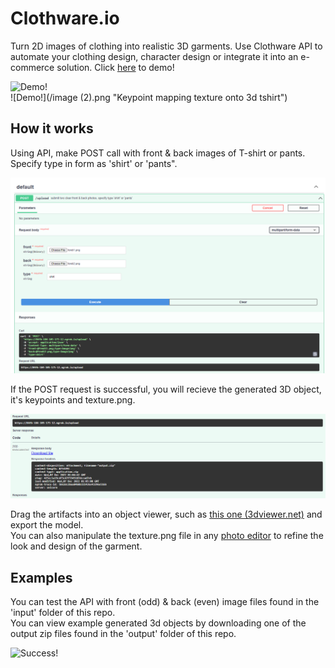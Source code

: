 # Clothware.io
Turn 2D images of clothing into realistic 3D garments. Use Clothware API to automate your clothing design, character design or integrate it into an e-commerce solution. Click [here](https://84fb-184-105-175-12.ngrok.io/docs#/default/upload_upload_post) to demo!

![Demo!](/demopants.gif "Example of generated 3D AMIRI pants")<br>
![Demo!](/image (2).png "Keypoint mapping texture onto 3d tshirt")<br>

## How it works 

Using API, make POST call with front & back images of T-shirt or pants. Specify type in form as 'shirt' or 'pants". <br>

![Clothware API!](/sc1.png "Make POST call with input form data")<br>

If the POST request is successful, you will recieve the generated 3D object, it's keypoints and texture.png. <br>

![Generate 3D Object!](/sc2.png "Get 3D object and texture")<br>

Drag the artifacts into an object viewer, such as [this one (3dviewer.net)](https://3dviewer.net/) and export the model. <br>
You can also manipulate the texture.png file in any [photo editor](https://pixlr.com) to refine the look and design of the garment.

## Examples

You can test the API with front (odd) & back (even) image files found in the 'input' folder of this repo. <br>
You can view example generated 3d objects by downloading one of the output zip files found in the 'output' folder of this repo.

![Success!](/demo.gif "Make use of 3d artifacts")<br>
